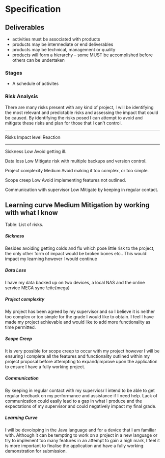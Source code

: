 # Specification 

## Deliverables
- activities must be associated with products
- products may be intermediate or end deliverables
- products may be technical, management or quality
- products will form a hierarchy – some MUST be accomplished before others can be undertaken

### Stages
- A schedule of activites

### Risk Analysis

There are many risks present with any kind of project, I will be identifying the most relevant and predictable risks and assessing the impact that could be caused. By identifying the risks posed I can attempt to avoid and  mitigate these risks and plan for those that I can't control.

----------------------------------------------------------------------------------------------------------
Risks                           Impact level   Reaction                                                 
------------------------------- -------------- ---------------------------------------------------------
Sickness                        Low            Avoid getting ill.                               

Data loss                       Low            Mitigate risk with multiple backups and version control. 

Project complexity              Medium         Avoid making it too complex, or too simple.              

Scope creep                     Low            Avoid implementing features not outlined.                

Communication with supervisor   Low            Mitigate by keeping in regular contact.                  

Learning curve                  Medium         Mitigation by working with what I know                  
----------------------------------------------------------------------------------------------------------

Table: List of risks.

##### Sickness
Besides avoiding getting colds and flu which pose little risk to the project, the only other form of impact would be broken bones etc.. This would impact my learning however I would continue

##### Data Loss
I have my data backed up on two devices, a local NAS and the online service MEGA sync \cite{mega} 

##### Project complexity
My project has been agreed by my supervisor and so I believe it is neither too complex or too simple for the grade I would like to obtain. I feel I have made my project achievable and would like to add more functionality as time permitted.

##### Scope Creep
It is very possible for scope creep to occur with my project however I will be ensuring I complete all the features and functionality outlined within my project proposal before attempting to expand/improve upon the application to ensure I have a fully working project.

##### Communication
By keeping in regular contact with my superviosr I intend to be able to get regular feedback on my performance and assistance if I need help. Lack of communication could easily lead to a gap in what I produce and the expectations of my supervisor and could negatively impact my final grade.

##### Learning Curve
I will be devoloping in the Java language and for a device that I am familiar with. Although it can be tempting to work on a project in a new language or try to implement too many features in an attempt to gain a high mark, I feel it is more important to finalise the application and have a fully working demonstration for submission.




